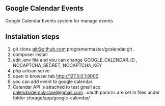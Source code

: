 ## Google Calendar Events

Google Calendar Events system for manage events

## Instalation steps
1. git clone git@github.com:programermaster/gcalendar.git .
2. composer install
3. edit .env file and you can change GOOGLE_CALENDAR_ID , NOCAPTCHA_SECRET, NOCAPTCHA_KEY
4. php artisan serve
5. open in browser tab http://127.0.0.1:8000
6. you can add event to google calendar
7. Calendar API is attached to test gmail acc calendardemolaravel@gmail.com ..oauth params are set in files under folder storage/app/google-calendar/ 
